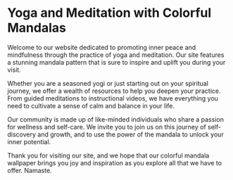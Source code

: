 <!--
Write me markdown content of website with wallpaper:

"A colorful mandala pattern for a yoga or meditation website"

The header of the page should not be copy of the text but rather a real content of the website which is using this wallpaper.
-->

<!--font:Poppins-->

# Yoga and Meditation with Colorful Mandalas

Welcome to our website dedicated to promoting inner peace and mindfulness through the practice of yoga and meditation. Our site features a stunning mandala pattern that is sure to inspire and uplift you during your visit.

Whether you are a seasoned yogi or just starting out on your spiritual journey, we offer a wealth of resources to help you deepen your practice. From guided meditations to instructional videos, we have everything you need to cultivate a sense of calm and balance in your life.

Our community is made up of like-minded individuals who share a passion for wellness and self-care. We invite you to join us on this journey of self-discovery and growth, and to use the power of the mandala to unlock your inner potential.

Thank you for visiting our site, and we hope that our colorful mandala wallpaper brings you joy and inspiration as you explore all that we have to offer. Namaste.
